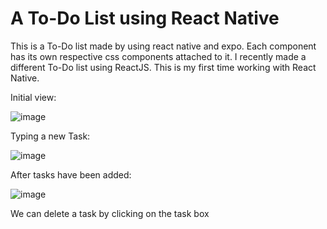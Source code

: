 # A To-Do List using React Native

This is a To-Do list made by using react native and expo. Each component has its own respective css components attached to it. I recently made a different To-Do list using ReactJS. This is my first time working with React Native.

Initial view:


![image](https://user-images.githubusercontent.com/84177184/170529779-67c7c2ac-578b-4de0-898d-9920a10fc904.png)

Typing a new Task:


![image](https://user-images.githubusercontent.com/84177184/170529857-a8c7c113-e6ac-4cd2-8385-7b133bf457cd.png)

After tasks have been added:


![image](https://user-images.githubusercontent.com/84177184/170529923-99fd87d8-acb8-4df9-85e4-849604a3feed.png)

We can delete a task by clicking on the task box
